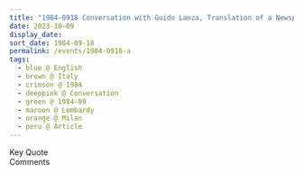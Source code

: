 ```yaml
---
title: "1984-0918 Conversation with Guido Lanza, Translation of a Newspaper Article, Milan, Lombardy, Italy"
date: 2023-10-09
display_date: 
sort_date: 1984-09-18
permalink: /events/1984-0918-a
tags:
  - blue @ English
  - brown @ Italy
  - crimson @ 1984
  - deeppink @ Conversation
  - green @ 1984-09
  - maroon @ Lombardy
  - orange @ Milan
  - peru @ Article
---
```


<wave-list>
  <list-title color="green" width="75">Key Quote</list-title>
  <list-item color="BlanchedAlmond"  width="200"></list-item>
  <list-item color="Lavender"></list-item>
  <list-item color="BlanchedAlmond"></list-item>
</wave-list>

<br>

<wave-list>
  <list-title color="green" width="75">Comments</list-title>
  <list-item color="BlanchedAlmond"  width="200"></list-item>
  <list-item color="Lavender"></list-item>
  <list-item color="BlanchedAlmond"></list-item>
</wave-list>